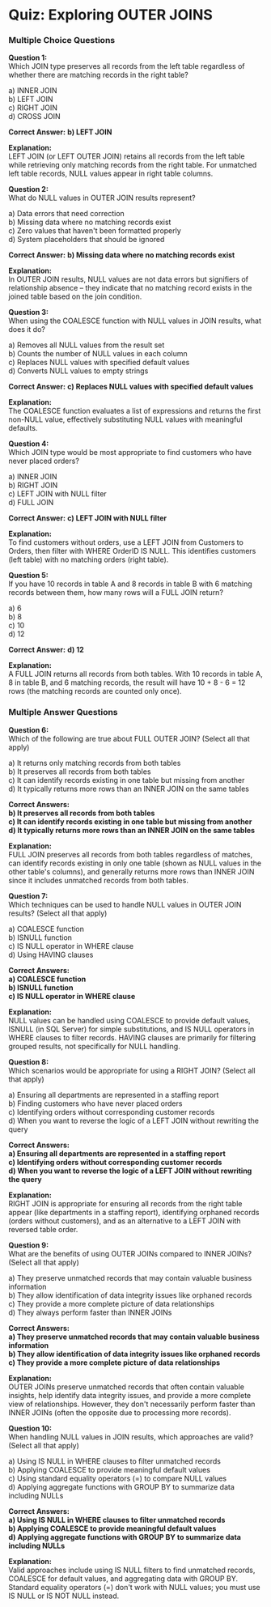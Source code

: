# Quiz: Exploring OUTER JOINS

### Multiple Choice Questions

**Question 1:**  
Which JOIN type preserves all records from the left table regardless of whether there are matching records in the right table?

a) INNER JOIN  
b) LEFT JOIN  
c) RIGHT JOIN  
d) CROSS JOIN  

**Correct Answer:** **b) LEFT JOIN**  

**Explanation:**  
LEFT JOIN (or LEFT OUTER JOIN) retains all records from the left table while retrieving only matching records from the right table. For unmatched left table records, NULL values appear in right table columns.

**Question 2:**  
What do NULL values in OUTER JOIN results represent?

a) Data errors that need correction  
b) Missing data where no matching records exist  
c) Zero values that haven't been formatted properly  
d) System placeholders that should be ignored  

**Correct Answer:** **b) Missing data where no matching records exist**  

**Explanation:**  
In OUTER JOIN results, NULL values are not data errors but signifiers of relationship absence – they indicate that no matching record exists in the joined table based on the join condition.

**Question 3:**  
When using the COALESCE function with NULL values in JOIN results, what does it do?

a) Removes all NULL values from the result set  
b) Counts the number of NULL values in each column  
c) Replaces NULL values with specified default values  
d) Converts NULL values to empty strings  

**Correct Answer:** **c) Replaces NULL values with specified default values**  

**Explanation:**  
The COALESCE function evaluates a list of expressions and returns the first non-NULL value, effectively substituting NULL values with meaningful defaults.

**Question 4:**  
Which JOIN type would be most appropriate to find customers who have never placed orders?

a) INNER JOIN  
b) RIGHT JOIN  
c) LEFT JOIN with NULL filter  
d) FULL JOIN  

**Correct Answer:** **c) LEFT JOIN with NULL filter**  

**Explanation:**  
To find customers without orders, use a LEFT JOIN from Customers to Orders, then filter with WHERE OrderID IS NULL. This identifies customers (left table) with no matching orders (right table).

**Question 5:**  
If you have 10 records in table A and 8 records in table B with 6 matching records between them, how many rows will a FULL JOIN return?

a) 6  
b) 8  
c) 10  
d) 12  

**Correct Answer:** **d) 12**  

**Explanation:**  
A FULL JOIN returns all records from both tables. With 10 records in table A, 8 in table B, and 6 matching records, the result will have 10 + 8 - 6 = 12 rows (the matching records are counted only once).

### Multiple Answer Questions

**Question 6:**  
Which of the following are true about FULL OUTER JOIN? (Select all that apply)

a) It returns only matching records from both tables  
b) It preserves all records from both tables  
c) It can identify records existing in one table but missing from another  
d) It typically returns more rows than an INNER JOIN on the same tables  

**Correct Answers:**  
**b) It preserves all records from both tables**  
**c) It can identify records existing in one table but missing from another**  
**d) It typically returns more rows than an INNER JOIN on the same tables**  

**Explanation:**  
FULL JOIN preserves all records from both tables regardless of matches, can identify records existing in only one table (shown as NULL values in the other table's columns), and generally returns more rows than INNER JOIN since it includes unmatched records from both tables.

**Question 7:**  
Which techniques can be used to handle NULL values in OUTER JOIN results? (Select all that apply)

a) COALESCE function  
b) ISNULL function  
c) IS NULL operator in WHERE clause  
d) Using HAVING clauses  

**Correct Answers:**  
**a) COALESCE function**  
**b) ISNULL function**  
**c) IS NULL operator in WHERE clause**  

**Explanation:**  
NULL values can be handled using COALESCE to provide default values, ISNULL (in SQL Server) for simple substitutions, and IS NULL operators in WHERE clauses to filter records. HAVING clauses are primarily for filtering grouped results, not specifically for NULL handling.

**Question 8:**  
Which scenarios would be appropriate for using a RIGHT JOIN? (Select all that apply)

a) Ensuring all departments are represented in a staffing report  
b) Finding customers who have never placed orders  
c) Identifying orders without corresponding customer records  
d) When you want to reverse the logic of a LEFT JOIN without rewriting the query  

**Correct Answers:**  
**a) Ensuring all departments are represented in a staffing report**  
**c) Identifying orders without corresponding customer records**  
**d) When you want to reverse the logic of a LEFT JOIN without rewriting the query**  

**Explanation:**  
RIGHT JOIN is appropriate for ensuring all records from the right table appear (like departments in a staffing report), identifying orphaned records (orders without customers), and as an alternative to a LEFT JOIN with reversed table order.

**Question 9:**  
What are the benefits of using OUTER JOINs compared to INNER JOINs? (Select all that apply)

a) They preserve unmatched records that may contain valuable business information  
b) They allow identification of data integrity issues like orphaned records  
c) They provide a more complete picture of data relationships  
d) They always perform faster than INNER JOINs  

**Correct Answers:**  
**a) They preserve unmatched records that may contain valuable business information**  
**b) They allow identification of data integrity issues like orphaned records**  
**c) They provide a more complete picture of data relationships**  

**Explanation:**  
OUTER JOINs preserve unmatched records that often contain valuable insights, help identify data integrity issues, and provide a more complete view of relationships. However, they don't necessarily perform faster than INNER JOINs (often the opposite due to processing more records).

**Question 10:**  
When handling NULL values in JOIN results, which approaches are valid? (Select all that apply)

a) Using IS NULL in WHERE clauses to filter unmatched records  
b) Applying COALESCE to provide meaningful default values  
c) Using standard equality operators (=) to compare NULL values  
d) Applying aggregate functions with GROUP BY to summarize data including NULLs  

**Correct Answers:**  
**a) Using IS NULL in WHERE clauses to filter unmatched records**  
**b) Applying COALESCE to provide meaningful default values**  
**d) Applying aggregate functions with GROUP BY to summarize data including NULLs**  

**Explanation:**  
Valid approaches include using IS NULL filters to find unmatched records, COALESCE for default values, and aggregating data with GROUP BY. Standard equality operators (=) don't work with NULL values; you must use IS NULL or IS NOT NULL instead.